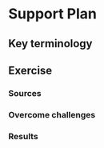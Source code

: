 # Support Plan

## Key terminology


## Exercise
### Sources


### Overcome challenges


### Results
